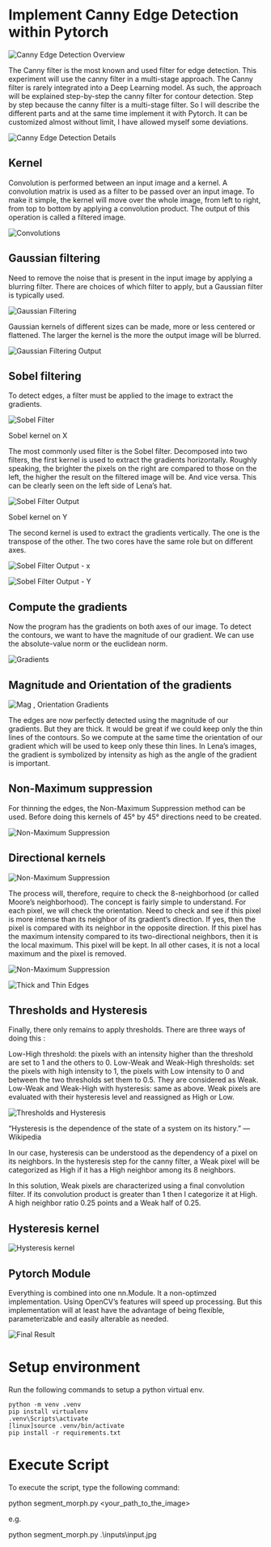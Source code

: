 # Implement Canny Edge Detection within Pytorch

![Canny Edge Detection Overview](images/0.webp)

The Canny filter is the most known and used filter for edge detection. This experiment will use the canny filter in a multi-stage approach. The Canny filter is rarely integrated into a Deep Learning model. As such, the approach will be explained step-by-step the canny filter for contour detection. Step by step because the canny filter is a multi-stage filter. So I will describe the different parts and at the same time implement it with Pytorch. It can be customized almost without limit, I have allowed myself some deviations.

![Canny Edge Detection Details](images/1.webp)

## Kernel

Convolution is performed between an input image and a kernel. A convolution matrix is used as a filter to be passed over an input image. To make it simple, the kernel will move over the whole image, from left to right, from top to bottom by applying a convolution product. The output of this operation is called a filtered image.

![Convolutions](images/2.webp)

## Gaussian filtering
Need to remove the noise that is present in the input image by applying a blurring filter. There are choices of which filter to apply, but a Gaussian filter is typically used.

![Gaussian Filtering](images/3.webp)

Gaussian kernels of different sizes can be made, more or less centered or flattened. The larger the kernel is the more the output image will be blurred.


![Gaussian Filtering Output](images/4.webp)

## Sobel filtering
To detect edges, a filter must be applied to the image to extract the gradients.

![Sobel Filter](images/5.webp)


Sobel kernel on X

The most commonly used filter is the Sobel filter. Decomposed into two filters, the first kernel is used to extract the gradients horizontally. Roughly speaking, the brighter the pixels on the right are compared to those on the left, the higher the result on the filtered image will be. And vice versa. This can be clearly seen on the left side of Lena’s hat.

![Sobel Filter Output](images/6.webp)

Sobel kernel on Y

The second kernel is used to extract the gradients vertically. The one is the transpose of the other. The two cores have the same role but on different axes.

![Sobel Filter Output - x](images/7.webp)


![Sobel Filter Output - Y](images/8.webp)

## Compute the gradients
Now the program has the gradients on both axes of our image. To detect the contours, we want to have the magnitude of our gradient. We can use the absolute-value norm or the euclidean norm.

![Gradients](images/9.webp)

## Magnitude and Orientation of the gradients

![Mag , Orientation Gradients](images/10.webp)

The edges are now perfectly detected using the magnitude of our gradients. But they are thick. It would be great if we could keep only the thin lines of the contours. So we compute at the same time the orientation of our gradient which will be used to keep only these thin lines.
In Lena’s images, the gradient is symbolized by intensity as high as the angle of the gradient is important.

## Non-Maximum suppression

For thinning the edges, the Non-Maximum Suppression method can be used. Before doing this kernels of 45° by 45° directions need to be created.

![Non-Maximum Suppression](images/11.webp)

## Directional kernels

![Non-Maximum Suppression](images/12.webp)

The process will, therefore, require to check the 8-neighborhood (or called Moore’s neighborhood). The concept is fairly simple to understand. For each pixel, we will check the orientation.  Need to check and see if this pixel is more intense than its neighbor of its gradient’s direction. If yes, then the pixel is compared with its neighbor in the opposite direction. If this pixel has the maximum intensity compared to its two-directional neighbors, then it is the local maximum. This pixel will be kept. In all other cases, it is not a local maximum and the pixel is removed.

![Non-Maximum Suppression](images/13.webp)

![Thick and Thin Edges](images/14.webp)

## Thresholds and Hysteresis

Finally, there only remains to apply thresholds. There are three ways of doing this :

Low-High threshold: the pixels with an intensity higher than the threshold are set to 1 and the others to 0.
Low-Weak and Weak-High thresholds: set the pixels with high intensity to 1, the pixels with Low intensity to 0 and between the two thresholds set them to 0.5. They are considered as Weak.
Low-Weak and Weak-High with hysteresis: same as above. Weak pixels are evaluated with their hysteresis level and reassigned as High or Low.

![Thresholds and Hysteresis](images/15.webp)

“Hysteresis is the dependence of the state of a system on its history.” — Wikipedia

In our case, hysteresis can be understood as the dependency of a pixel on its neighbors. In the hysteresis step for the canny filter, a Weak pixel will be categorized as High if it has a High neighbor among its 8 neighbors.

In this solution, Weak pixels are characterized using a final convolution filter. If its convolution product is greater than 1 then I categorize it at High. A high neighbor ratio 0.25 points and a Weak half of 0.25.

## Hysteresis kernel

![Hysteresis kernel](images/16.webp)



## Pytorch Module

Everything is combined into one nn.Module. It a non-optimzed implementation. Using OpenCV’s features will speed up processing. But this implementation will at least have the advantage of being flexible, parameterizable and easily alterable as needed.

![Final Result](images/17.webp)


# Setup environment

Run the following commands to setup a python virtual env.

```
python -m venv .venv
pip install virtualenv
.venv\Scripts\activate
[linux]source .venv/bin/activate
pip install -r requirements.txt
```

# Execute Script

To execute the script, type the following command:

python segment_morph.py <your_path_to_the_image>

e.g.

python segment_morph.py .\inputs\input.jpg